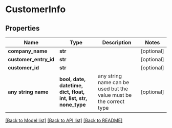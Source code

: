 # CustomerInfo


## Properties
Name | Type | Description | Notes
------------ | ------------- | ------------- | -------------
**company_name** | **str** |  | [optional] 
**customer_entry_id** | **str** |  | [optional] 
**customer_id** | **str** |  | [optional] 
**any string name** | **bool, date, datetime, dict, float, int, list, str, none_type** | any string name can be used but the value must be the correct type | [optional]

[[Back to Model list]](../README.md#documentation-for-models) [[Back to API list]](../README.md#documentation-for-api-endpoints) [[Back to README]](../README.md)


